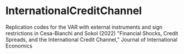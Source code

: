 # InternationalCreditChannel
Replication codes for the VAR with external instruments and sign restrictions in Cesa-Bianchi and Sokol (2022) "Financial Shocks, Credit Spreads, and the International Credit Channel," Journal of International Economics
